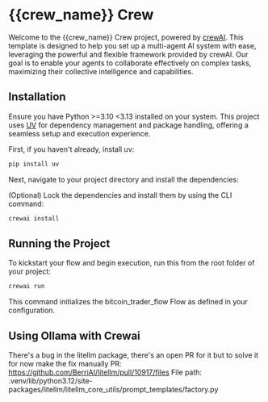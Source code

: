 # {{crew_name}} Crew

Welcome to the {{crew_name}} Crew project, powered by [crewAI](https://crewai.com). This template is designed to help you set up a multi-agent AI system with ease, leveraging the powerful and flexible framework provided by crewAI. Our goal is to enable your agents to collaborate effectively on complex tasks, maximizing their collective intelligence and capabilities.

## Installation

Ensure you have Python >=3.10 <3.13 installed on your system. This project uses [UV](https://docs.astral.sh/uv/) for dependency management and package handling, offering a seamless setup and execution experience.

First, if you haven't already, install uv:

```bash
pip install uv
```

Next, navigate to your project directory and install the dependencies:

(Optional) Lock the dependencies and install them by using the CLI command:
```bash
crewai install
```

## Running the Project

To kickstart your flow and begin execution, run this from the root folder of your project:

```bash
crewai run
```

This command initializes the bitcoin_trader_flow Flow as defined in your configuration.


## Using Ollama with Crewai
There's a bug in the litellm package, there's an open PR for it but to solve it for now make the fix manually
PR: https://github.com/BerriAI/litellm/pull/10917/files
File path: .venv/lib/python3.12/site-packages/litellm/litellm_core_utils/prompt_templates/factory.py
